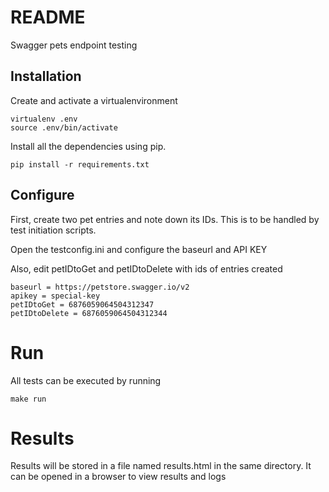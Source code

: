 # README

Swagger pets endpoint testing

## Installation

Create and activate a virtualenvironment

```
virtualenv .env
source .env/bin/activate
```

Install all the dependencies using pip.

```
pip install -r requirements.txt
```

## Configure

First, create two pet entries and note down its IDs. This is to be handled by test initiation scripts. 

Open the testconfig.ini and configure the baseurl and API KEY

Also, edit petIDtoGet and petIDtoDelete with ids of entries created

```
baseurl = https://petstore.swagger.io/v2
apikey = special-key
petIDtoGet = 6876059064504312347
petIDtoDelete = 6876059064504312344

```

# Run

All tests can be executed by running

```
make run
```

# Results

Results will be stored in a file named results.html in the same directory. It can be opened in a browser to view results and logs

